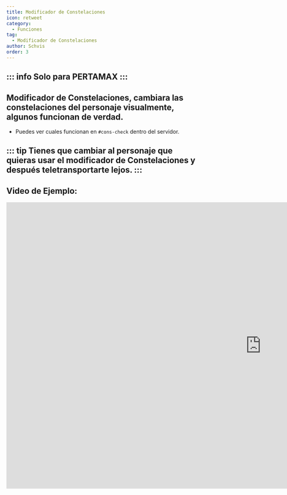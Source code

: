 ```yaml
---
title: Modificador de Constelaciones
icon: retweet
category:
  - Funciones
tag:
  - Modificador de Constelaciones
author: Schvis
order: 3
---
```

::: info Solo para PERTAMAX
:::
---
## Modificador de Constelaciones, cambiara las constelaciones del personaje visualmente, algunos funcionan de verdad.
- Puedes ver cuales funcionan en `#⁠cons-check` dentro del servidor. 

::: tip Tienes que cambiar al personaje que quieras usar el modificador de Constelaciones y después teletransportarte lejos.
:::
---
## Video de Ejemplo:

<div class="iframe-container"><iframe width="1328" height="747" src="https://www.youtube.com/embed/S9-g5weE9l8?list=PL5eI1Tb64p56g27qfYk7VuFTz4FK6YrKa" title="Korepi - Constellation Modifier (Sponsor)" frameborder="0" allow="accelerometer; autoplay; clipboard-write; encrypted-media; gyroscope; picture-in-picture; web-share" referrerpolicy="strict-origin-when-cross-origin" allowfullscreen></iframe></div>
